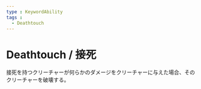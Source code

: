 ```yaml
---
type : KeywordAbility
tags : 
  - Deathtouch
---
```

# Deathtouch / 接死

接死を持つクリーチャーが何らかのダメージをクリーチャーに与えた場合、そのクリーチャーを破壊する。

